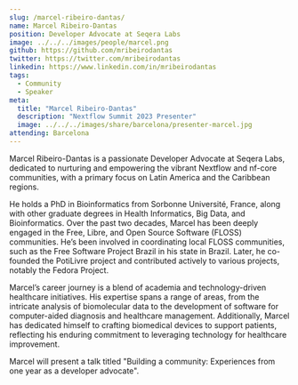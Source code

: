 ```yaml
---
slug: /marcel-ribeiro-dantas/
name: Marcel Ribeiro-Dantas
position: Developer Advocate at Seqera Labs
image: ../../../images/people/marcel.png
github: https://github.com/mribeirodantas
twitter: https://twitter.com/mribeirodantas
linkedin: https://www.linkedin.com/in/mribeirodantas
tags:
  - Community
  - Speaker
meta:
  title: "Marcel Ribeiro-Dantas"
  description: "Nextflow Summit 2023 Presenter"
  image: ../../../images/share/barcelona/presenter-marcel.jpg
attending: Barcelona
---
```


Marcel Ribeiro-Dantas is a passionate Developer Advocate at Seqera Labs, dedicated to nurturing and empowering the vibrant Nextflow and nf-core communities, with a primary focus on Latin America and the Caribbean regions. 

He holds a PhD in Bioinformatics from Sorbonne Université, France, along with other graduate degrees in Health Informatics, Big Data, and Bioinformatics.
Over the past two decades, Marcel has been deeply engaged in the Free, Libre, and Open Source Software (FLOSS) communities. He’s been involved in coordinating local FLOSS communities, such as the Free Software Project Brazil in his state in Brazil. Later, he co-founded the PotiLivre project and contributed actively to various projects, notably the Fedora Project.

Marcel’s career journey is a blend of academia and technology-driven healthcare initiatives. His expertise spans a range of areas, from the intricate analysis of biomolecular data to the development of software for computer-aided diagnosis and healthcare management. Additionally, Marcel has dedicated himself to crafting biomedical devices to support patients, reflecting his enduring commitment to leveraging technology for healthcare improvement.

Marcel will present a talk titled "Building a community: Experiences from one year as a developer advocate".
